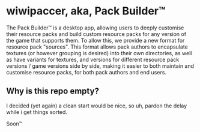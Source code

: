 <!-- markdownlint-disable MD024 -->
# wiwipaccer, aka, Pack Builder&trade; <!-- omit from toc -->

The Pack Builder&trade; is a desktop app, allowing users to deeply customise their resource packs and build custom resource packs for any version of the game that supports them. To allow this, we provide a new format for resource pack "sources". This format allows pack authors to encapsulate textures (or however grouping is desired) into their own directories, as well as have variants for textures, and versions for different resource pack versions / game versions side by side, making it easier to both maintain and customise resource packs, for both pack authors and end users.

## Why is this repo empty?

I decided (yet again) a clean start would be nice, so uh, pardon the delay while i get things sorted.

Soon&trade;
